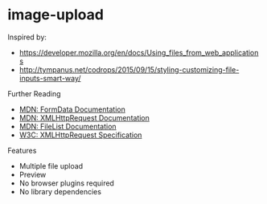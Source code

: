 # image-upload

Inspired by:
  
  * https://developer.mozilla.org/en/docs/Using_files_from_web_applications
  * http://tympanus.net/codrops/2015/09/15/styling-customizing-file-inputs-smart-way/

Further Reading

  * [MDN: FormData Documentation](https://developer.mozilla.org/en-US/docs/Web/API/FormData)
  * [MDN: XMLHttpRequest Documentation](https://developer.mozilla.org/en-US/docs/Web/API/XMLHttpRequest)
  * [MDN: FileList Documentation](https://developer.mozilla.org/en-US/docs/Web/API/FileList)
  * [W3C: XMLHttpRequest Specification](http://www.w3.org/TR/XMLHttpRequest/)
  
Features

  * Multiple file upload
  * Preview
  * No browser plugins required
  * No library dependencies
